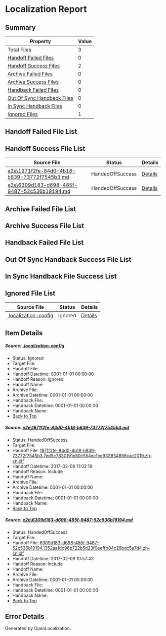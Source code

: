 # <a name='report-top'></a> Localization Report

## Summary
 Property | Value 
 -------- | ----- 
 Total Files | 3
[ Handoff Failed Files ](#handoff-failed-list)| 0
[ Handoff Success Files ](#handoff-success-list)| 2
[ Archive Failed Files ](#archive-failed-list)| 0
[ Archive Success Files ](#archive-success-list)| 0
[ Handback Failed Files ](#handback-failed-list)| 0
[ Out Of Sync Handback Files ](#outofsync-handback-success-list)| 0
[ In Sync Handback Files ](#insync-handback-success-list)| 0
[ Ignored Files ](#ignored-list)| 1

## <a name='handoff-failed-list'></a> Handoff Failed File List

## <a name='handoff-success-list'></a> Handoff Success File List
 Source File | Status | Details 
 ----------- | ------ | ------- 
 [e2e\1971f2fe-84d0-4b18-b839-73772f7545b3.md](https://github.com/OpenLocalizationTestOrg/ol-test0/blob/a7902e8207f673e1e994fab7b09c625214d9af4e/e2e/1971f2fe-84d0-4b18-b839-73772f7545b3.md) | HandedOffSuccess | [Details](#ad35e56ae3bbe26ddbdd971c9aa8fb7df7f69e2e1)
 [e2e\6309d183-d698-485f-9487-52c536b19194.md](https://github.com/OpenLocalizationTestOrg/ol-test0/blob/a7902e8207f673e1e994fab7b09c625214d9af4e/e2e/6309d183-d698-485f-9487-52c536b19194.md) | HandedOffSuccess | [Details](#f46585a6adeb277334add0ec9d7c0ffe02f5af4b2)

## <a name='archive-failed-list'></a> Archive Failed File List

## <a name='archive-success-list'></a> Archive Success File List

## <a name='handback-failed-list'></a> Handback Failed File List

## <a name='outofsync-handback-success-list'></a> Out Of Sync Handback Success File List

## <a name='insync-handback-success-list'></a> In Sync Handback File Success List

## <a name='ignored-list'></a> Ignored File List
 Source File | Status | Details 
 ----------- | ------ | ------- 
 [.localization-config](https://github.com/OpenLocalizationTestOrg/ol-test0/blob/a7902e8207f673e1e994fab7b09c625214d9af4e/.localization-config) | Ignored | [Details](#cb0632cf59c1387fc1742bfb9fa3c47f87e2e5c90)

## Item Details
##### <a name='cb0632cf59c1387fc1742bfb9fa3c47f87e2e5c90'></a> Source: [.localization-config](https://github.com/OpenLocalizationTestOrg/ol-test0/blob/a7902e8207f673e1e994fab7b09c625214d9af4e/.localization-config)
* Status: Ignored
* Target File: 
* Handoff File: 
* Handoff Datetime: 0001-01-01 00:00:00
* Handoff Reason: Ignored
* Handoff Name: 
* Archive File: 
* Archive Datetime: 0001-01-01 00:00:00
* Handback File: 
* Handback Datetime: 0001-01-01 00:00:00
* Handback Name: 
* [Back to Top](#report-top)

##### <a name='ad35e56ae3bbe26ddbdd971c9aa8fb7df7f69e2e1'></a> Source: [e2e\1971f2fe-84d0-4b18-b839-73772f7545b3.md](https://github.com/OpenLocalizationTestOrg/ol-test0/blob/a7902e8207f673e1e994fab7b09c625214d9af4e/e2e/1971f2fe-84d0-4b18-b839-73772f7545b3.md)
* Status: HandedOffSuccess
* Target File: 
* Handoff File: [1971f2fe-84d0-4b18-b839-73772f7545b3.7ed5c7830191e80c554ec1ee933854866cac2019.zh-cn.xlf](https://github.com/OpenLocalizationTestOrg/ol-test0-handoff/blob/bdcd6e729f84a792c087ae54d89b6f372f21c755/ol-handoff/OpenLocalizationTestOrg/ol-test0-zhcn/shujia/mt/1971f2fe-84d0-4b18-b839-73772f7545b3.7ed5c7830191e80c554ec1ee933854866cac2019.zh-cn.xlf)
* Handoff Datetime: 2017-02-09 11:02:18
* Handoff Reason: Include
* Handoff Name: 
* Archive File: 
* Archive Datetime: 0001-01-01 00:00:00
* Handback File: 
* Handback Datetime: 0001-01-01 00:00:00
* Handback Name: 
* [Back to Top](#report-top)

##### <a name='f46585a6adeb277334add0ec9d7c0ffe02f5af4b2'></a> Source: [e2e\6309d183-d698-485f-9487-52c536b19194.md](https://github.com/OpenLocalizationTestOrg/ol-test0/blob/a7902e8207f673e1e994fab7b09c625214d9af4e/e2e/6309d183-d698-485f-9487-52c536b19194.md)
* Status: HandedOffSuccess
* Target File: 
* Handoff File: [6309d183-d698-485f-9487-52c536b19194.1352aa1dc96b722b5d23f0eeffb84c29bdc5a7d4.zh-cn.xlf](https://github.com/OpenLocalizationTestOrg/ol-test0-handoff/blob/c437ec88c815a359c09b02c7151095dc9821f113/ol-handoff/OpenLocalizationTestOrg/ol-test0-zhcn/shujia/mt/6309d183-d698-485f-9487-52c536b19194.1352aa1dc96b722b5d23f0eeffb84c29bdc5a7d4.zh-cn.xlf)
* Handoff Datetime: 2017-02-09 10:57:43
* Handoff Reason: Include
* Handoff Name: 
* Archive File: 
* Archive Datetime: 0001-01-01 00:00:00
* Handback File: 
* Handback Datetime: 0001-01-01 00:00:00
* Handback Name: 
* [Back to Top](#report-top)


## Error Details

Generated by OpenLocalization.
